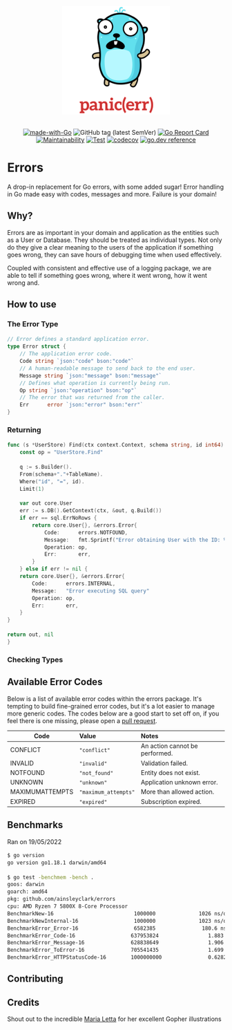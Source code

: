 <div align="center">
<img height="250" src="res/logo.svg" alt="Errors Logo" style="margin-bottom: 1rem" />

[![made-with-Go](https://img.shields.io/badge/Made%20with-Go-1f425f.svg)](http://golang.org)
![GitHub tag (latest SemVer)](https://img.shields.io/github/v/tag/ainsleyclark/errors?color=success&label=version&sort=semver)
[![Go Report Card](https://goreportcard.com/badge/github.com/ainsleyclark/errors)](https://goreportcard.com/report/github.com/ainsleyclark/errors)
[![Maintainability](https://api.codeclimate.com/v1/badges/b3afd7bf115341995077/maintainability)](https://codeclimate.com/github/ainsleyclark/errors/maintainability)
[![Test](https://github.com/ainsleyclark/errors/actions/workflows/test.yml/badge.svg?branch=master)](https://github.com/ainsleyclark/errors/actions/workflows/test.yml)
[![codecov](https://codecov.io/gh/ainsleyclark/errors/branch/master/graph/badge.svg?token=K27L8LS7DA)](https://codecov.io/gh/ainsleyclark/errors)
[![go.dev reference](https://img.shields.io/badge/go.dev-reference-007d9c?logo=go&logoColor=white&style=flat)](https://pkg.go.dev/github.com/ainsleyclark/errors)

</div>

# Errors

A drop-in replacement for Go errors, with some added sugar! Error handling in Go made easy with codes, messages and
more. Failure is your domain!

## Why?

Errors are as important in your domain and application as the entities such as a User or Database. They should be
treated as individual types. Not only do they give a clear meaning to the users of the application if something goes
wrong, they can save hours of debugging time when used effectively.

Coupled with consistent and effective use of a logging package, we are able to tell if something goes wrong, where it
went wrong, how it went wrong and.


## How to use

### The Error Type

```go
// Error defines a standard application error.
type Error struct {
	// The application error code.
	Code string `json:"code" bson:"code"`
	// A human-readable message to send back to the end user.
	Message string `json:"message" bson:"message"`
	// Defines what operation is currently being run.
	Op string `json:"operation" bson:"op"`
	// The error that was returned from the caller.
	Err      error `json:"error" bson:"err"`
}
```

### Returning

```go
func (s *UserStore) Find(ctx context.Context, schema string, id int64) (core.User, error) {
	const op = "UserStore.Find"

	q := s.Builder().
	From(schema+"."+TableName).
	Where("id", "=", id).
	Limit(1)

	var out core.User
	err := s.DB().GetContext(ctx, &out, q.Build())
	if err == sql.ErrNoRows {
		return core.User{}, &errors.Error{
			Code:      errors.NOTFOUND,
			Message:   fmt.Sprintf("Error obtaining User with the ID: %d", id),
			Operation: op,
			Err:       err,
		}
	} else if err != nil {
	return core.User{}, &errors.Error{
		Code:      errors.INTERNAL,
		Message:   "Error executing SQL query"
		Operation: op,
		Err:       err,
	}
}

return out, nil
}
```

### Checking Types

## Available Error Codes

Below is a list of available error codes within the errors package. It's tempting to build fine-grained error codes, but
it's a lot easier to manage more generic codes. The codes below are a good start to set off on, if you feel there is one
missing, please open a [pull request](https://github.com/ainsleyclark/errors/pulls).

| Code            | Value                | Notes                          |
|-----------------|:---------------------|:-------------------------------|
| CONFLICT        | `"conflict"`         | An action cannot be performed. |
| INVALID         | `"invalid"`          | Validation failed.             |
| NOTFOUND        | `"not_found"`        | Entity does not exist.         |
| UNKNOWN         | `"unknown"`          | Application unknown error.     |
| MAXIMUMATTEMPTS | `"maximum_attempts"` | More than allowed action.      |
| EXPIRED         | `"expired"`          | Subscription expired.          |

## Benchmarks

Ran on 19/05/2022

```bash
$ go version
go version go1.18.1 darwin/amd64

$ go test -benchmem -bench .
goos: darwin
goarch: amd64
pkg: github.com/ainsleyclark/errors
cpu: AMD Ryzen 7 5800X 8-Core Processor
BenchmarkNew-16                          1000000              1026 ns/op            1320 B/op          6 allocs/op
BenchmarkNewInternal-16                  1000000              1023 ns/op            1320 B/op          6 allocs/op
BenchmarkError_Error-16                  6582385               180.6 ns/op           464 B/op          4 allocs/op
BenchmarkError_Code-16                  637953824                1.883 ns/op           0 B/op          0 allocs/op
BenchmarkError_Message-16               628838649                1.906 ns/op           0 B/op          0 allocs/op
BenchmarkError_ToError-16               705541435                1.699 ns/op           0 B/op          0 allocs/op
BenchmarkError_HTTPStatusCode-16        1000000000               0.6282 ns/op          0 B/op          0 allocs/op
```

## Contributing

## Credits

Shout out to the incredible [Maria Letta](https://github.com/MariaLetta) for her excellent Gopher illustrations
